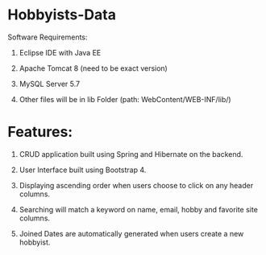 # Hobbyists-Data

Software Requirements:

1. Eclipse IDE with Java EE

2. Apache Tomcat 8 (need to be exact version)

3. MySQL Server 5.7

4. Other files will be in lib Folder (path: WebContent/WEB-INF/lib/)

# Features:

1. CRUD application built using Spring and Hibernate on the backend.

2. User Interface built using Bootstrap 4.

3. Displaying ascending order when users choose to click on any header columns.

4. Searching will match a keyword on name, email, hobby and favorite site columns.

5. Joined Dates are automatically generated when users create a new hobbyist.



